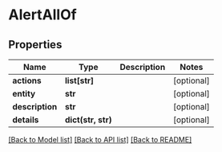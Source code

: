 # AlertAllOf

## Properties
Name | Type | Description | Notes
------------ | ------------- | ------------- | -------------
**actions** | **list[str]** |  | [optional] 
**entity** | **str** |  | [optional] 
**description** | **str** |  | [optional] 
**details** | **dict(str, str)** |  | [optional] 

[[Back to Model list]](../README.md#documentation-for-models) [[Back to API list]](../README.md#documentation-for-api-endpoints) [[Back to README]](../README.md)


